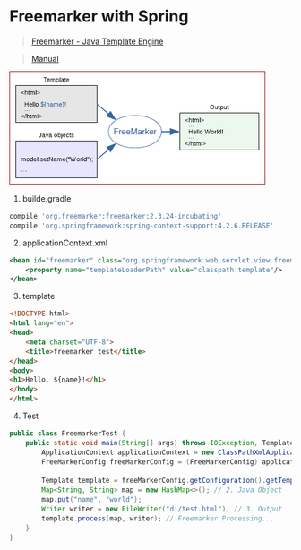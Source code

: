 # Freemarker with Spring

> [Freemarker - Java Template Engine](http://freemarker.org/)

> [Manual](https://sourceforge.net/projects/freemarker/files/chinese-manual/)

<img title="Freemarker Overview" src="../image/spring/overview_freemarker.png" style="border:1px solid #900; padding:10px; background:#fff">

1. builde.gradle

  ```gradle
  compile 'org.freemarker:freemarker:2.3.24-incubating'
  compile 'org.springframework:spring-context-support:4.2.6.RELEASE'
  ```
  
2. applicationContext.xml

  ```xml
  <bean id="freemarker" class="org.springframework.web.servlet.view.freemarker.FreeMarkerConfigurer">
      <property name="templateLoaderPath" value="classpath:template"/>
  </bean>
  ```
  
3. template

  ```html
  <!DOCTYPE html>
  <html lang="en">
  <head>
      <meta charset="UTF-8">
      <title>freemarker test</title>
  </head>
  <body>
  <h1>Hello, ${name}!</h1>
  </body>
  </html>
  ```
  
4. Test

  ```java
  public class FreemarkerTest {
      public static void main(String[] args) throws IOException, TemplateException {
          ApplicationContext applicationContext = new ClassPathXmlApplicationContext("applicationContext.xml");
          FreeMarkerConfig freeMarkerConfig = (FreeMarkerConfig) applicationContext.getBean("freemarker");

          Template template = freeMarkerConfig.getConfiguration().getTemplate("test.ftl"); // 1. Template
          Map<String, String> map = new HashMap<>(); // 2. Java Object
          map.put("name", "world");
          Writer writer = new FileWriter("d:/test.html"); // 3. Output
          template.process(map, writer); // Freemarker Processing...
      }
  }
  ```